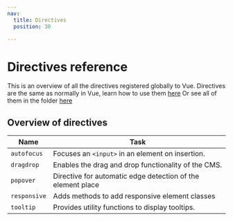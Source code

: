 ```yaml
---
nav:
  title: Directives
  position: 30

---
```


# Directives reference

This is an overview of all the directives registered globally to Vue.
Directives are the same as normally in Vue, learn how to use them [here](./../../../../guides/plugins/plugins/administration/adding-directives)
Or see all of them in the folder [here](https://github.com/shopware/platform/tree/trunk/src/Administration/Resources/app/administration/src/app/directive)

## Overview of directives

| Name         | Task                                                        |
|--------------|-------------------------------------------------------------|
| `autofocus`  | Focuses an `<input>` in an element on insertion.            |
| `dragdrop`   | Enables the drag and drop functionality of the CMS.         |
| `popover`    | Directive for automatic edge detection of the element place |
| `responsive` | Adds methods to add responsive element classes              |
| `tooltip`    | Provides utility functions to display tooltips.             |
